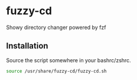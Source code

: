 # fuzzy-cd
Showy directory changer powered by fzf

## Installation

Source the script somewhere in your bashrc/zshrc.

```bash
source /usr/share/fuzzy-cd/fuzzy-cd.sh
```

